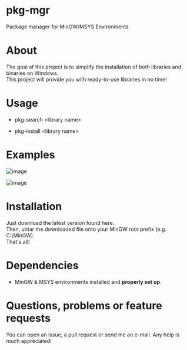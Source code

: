 # pkg-mgr
Package manager for MinGW/MSYS Environments

# About

The goal of this project is to simplify the installation of both libraries and binaries on Windows.<br />
This project will provide you with ready-to-use libraries in no time!

# Usage

* pkg-search \<library name\>

* pkg-install \<library name\>

# Examples

![image](https://user-images.githubusercontent.com/70483213/92017034-82968000-ed96-11ea-8fea-ca1a949e3953.png)

![image](https://user-images.githubusercontent.com/70483213/92017354-fc2e6e00-ed96-11ea-83b9-8623011da770.png)

# Installation

Just download the latest version found here.<br />
Then, untar the downloaded file onto your MinGW root prefix (e.g. C:\MinGW).<br />
That's all!

# Dependencies

* MinGW & MSYS environments installed and <b>properly set up</b>.

# Questions, problems or feature requests

You can open an issue, a pull request or send me an e-mail. Any help is much appreciated!

